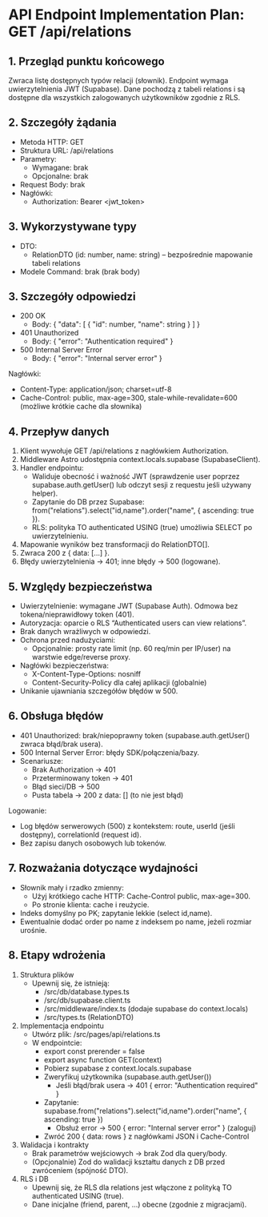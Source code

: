 # API Endpoint Implementation Plan: GET /api/relations

## 1. Przegląd punktu końcowego

Zwraca listę dostępnych typów relacji (słownik). Endpoint wymaga uwierzytelnienia JWT (Supabase). Dane pochodzą z tabeli relations i są dostępne dla wszystkich zalogowanych użytkowników zgodnie z RLS.

## 2. Szczegóły żądania

- Metoda HTTP: GET
- Struktura URL: /api/relations
- Parametry:
  - Wymagane: brak
  - Opcjonalne: brak
- Request Body: brak
- Nagłówki:
  - Authorization: Bearer <jwt_token>

## 3. Wykorzystywane typy

- DTO:
  - RelationDTO (id: number, name: string) – bezpośrednie mapowanie tabeli relations
- Modele Command: brak (brak body)

## 3. Szczegóły odpowiedzi

- 200 OK
  - Body:
    {
    "data": [
    { "id": number, "name": string }
    ]
    }
- 401 Unauthorized
  - Body:
    { "error": "Authentication required" }
- 500 Internal Server Error
  - Body:
    { "error": "Internal server error" }

Nagłówki:

- Content-Type: application/json; charset=utf-8
- Cache-Control: public, max-age=300, stale-while-revalidate=600 (możliwe krótkie cache dla słownika)

## 4. Przepływ danych

1. Klient wywołuje GET /api/relations z nagłówkiem Authorization.
2. Middleware Astro udostępnia context.locals.supabase (SupabaseClient).
3. Handler endpointu:
   - Waliduje obecność i ważność JWT (sprawdzenie user poprzez supabase.auth.getUser() lub odczyt sesji z requestu jeśli używany helper).
   - Zapytanie do DB przez Supabase: from("relations").select("id,name").order("name", { ascending: true }).
   - RLS: polityka TO authenticated USING (true) umożliwia SELECT po uwierzytelnieniu.
4. Mapowanie wyników bez transformacji do RelationDTO[].
5. Zwraca 200 z { data: [...] }.
6. Błędy uwierzytelnienia → 401; inne błędy → 500 (logowane).

## 5. Względy bezpieczeństwa

- Uwierzytelnienie: wymagane JWT (Supabase Auth). Odmowa bez tokena/nieprawidłowy token (401).
- Autoryzacja: oparcie o RLS “Authenticated users can view relations”.
- Brak danych wrażliwych w odpowiedzi.
- Ochrona przed nadużyciami:
  - Opcjonalnie: prosty rate limit (np. 60 req/min per IP/user) na warstwie edge/reverse proxy.
- Nagłówki bezpieczeństwa:
  - X-Content-Type-Options: nosniff
  - Content-Security-Policy dla całej aplikacji (globalnie)
- Unikanie ujawniania szczegółów błędów w 500.

## 6. Obsługa błędów

- 401 Unauthorized: brak/niepoprawny token (supabase.auth.getUser() zwraca błąd/brak usera).
- 500 Internal Server Error: błędy SDK/połączenia/bazy.
- Scenariusze:
  - Brak Authorization → 401
  - Przeterminowany token → 401
  - Błąd sieci/DB → 500
  - Pusta tabela → 200 z data: [] (to nie jest błąd)

Logowanie:

- Log błędów serwerowych (500) z kontekstem: route, userId (jeśli dostępny), correlationId (request id).
- Bez zapisu danych osobowych lub tokenów.

## 7. Rozważania dotyczące wydajności

- Słownik mały i rzadko zmienny:
  - Użyj krótkiego cache HTTP: Cache-Control public, max-age=300.
  - Po stronie klienta: cache i reużycie.
- Indeks domyślny po PK; zapytanie lekkie (select id,name).
- Ewentualnie dodać order po name z indeksem po name, jeżeli rozmiar urośnie.

## 8. Etapy wdrożenia

1. Struktura plików
   - Upewnij się, że istnieją:
     - /src/db/database.types.ts
     - /src/db/supabase.client.ts
     - /src/middleware/index.ts (dodaje supabase do context.locals)
     - /src/types.ts (RelationDTO)
2. Implementacja endpointu
   - Utwórz plik: /src/pages/api/relations.ts
   - W endpointcie:
     - export const prerender = false
     - export async function GET(context)
     - Pobierz supabase z context.locals.supabase
     - Zweryfikuj użytkownika (supabase.auth.getUser())
       - Jeśli błąd/brak usera → 401 { error: "Authentication required" }
     - Zapytanie: supabase.from("relations").select("id,name").order("name", { ascending: true })
       - Obsłuż error → 500 { error: "Internal server error" } (zaloguj)
     - Zwróć 200 { data: rows } z nagłówkami JSON i Cache-Control
3. Walidacja i kontrakty
   - Brak parametrów wejściowych → brak Zod dla query/body.
   - (Opcjonalnie) Zod do walidacji kształtu danych z DB przed zwróceniem (spójność DTO).
4. RLS i DB
   - Upewnij się, że RLS dla relations jest włączone z polityką TO authenticated USING (true).
   - Dane inicjalne (friend, parent, ...) obecne (zgodnie z migracjami).
